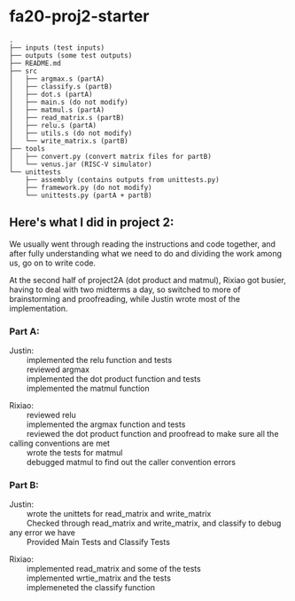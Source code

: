 # fa20-proj2-starter

```
.
├── inputs (test inputs)
├── outputs (some test outputs)
├── README.md
├── src
│   ├── argmax.s (partA)
│   ├── classify.s (partB)
│   ├── dot.s (partA)
│   ├── main.s (do not modify)
│   ├── matmul.s (partA)
│   ├── read_matrix.s (partB)
│   ├── relu.s (partA)
│   ├── utils.s (do not modify)
│   └── write_matrix.s (partB)
├── tools
│   ├── convert.py (convert matrix files for partB)
│   └── venus.jar (RISC-V simulator)
└── unittests
    ├── assembly (contains outputs from unittests.py)
    ├── framework.py (do not modify)
    └── unittests.py (partA + partB)
```


## Here's what I did in project 2:
We usually went through reading the instructions and code together, and after fully understanding what we need to do and dividing the work among us, go on to write code.

At the second half of project2A (dot product and matmul), Rixiao got busier, having to deal with two midterms a day, so switched to more of brainstorming and proofreading, while Justin wrote most of the implementation.


### Part A:  
Justin:  
&nbsp; &nbsp; &nbsp; &nbsp; implemented the relu function and tests  
&nbsp; &nbsp; &nbsp; &nbsp; reviewed argmax  
&nbsp; &nbsp; &nbsp; &nbsp; implemented the dot product function and tests  
&nbsp; &nbsp; &nbsp; &nbsp; implemented the matmul function  

Rixiao:  
&nbsp; &nbsp; &nbsp; &nbsp; reviewed relu  
&nbsp; &nbsp; &nbsp; &nbsp; implemented the argmax function and tests  
&nbsp; &nbsp; &nbsp; &nbsp; reviewed the dot product function and proofread to make sure all the calling conventions are met  
&nbsp; &nbsp; &nbsp; &nbsp; wrote the tests for matmul  
&nbsp; &nbsp; &nbsp; &nbsp; debugged matmul to find out the caller convention errors  


### Part B:  
Justin:  
&nbsp; &nbsp; &nbsp; &nbsp; wrote the unittets for read_matrix and write_matrix  
&nbsp; &nbsp; &nbsp; &nbsp; Checked through read_matrix and write_matrix, and classify to debug any error we have  
&nbsp; &nbsp; &nbsp; &nbsp; Provided Main Tests and Classify Tests  


Rixiao:  
&nbsp; &nbsp; &nbsp; &nbsp; implemented read_matrix and some of the tests  
&nbsp; &nbsp; &nbsp; &nbsp; implemented wrtie_matrix and the tests  
&nbsp; &nbsp; &nbsp; &nbsp; implemeneted the classify function  
